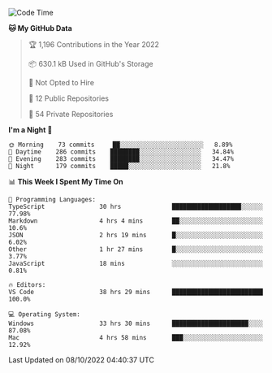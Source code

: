 <!--START_SECTION:waka-->
![Code Time](http://img.shields.io/badge/Code%20Time-3%2C093%20hrs%2011%20mins-blue)

**🐱 My GitHub Data** 

> 🏆 1,196 Contributions in the Year 2022
 > 
> 📦 630.1 kB Used in GitHub's Storage 
 > 
> 🚫 Not Opted to Hire
 > 
> 📜 12 Public Repositories 
 > 
> 🔑 54 Private Repositories  
 > 
**I'm a Night 🦉** 

```text
🌞 Morning    73 commits     ██░░░░░░░░░░░░░░░░░░░░░░░   8.89% 
🌆 Daytime    286 commits    ████████░░░░░░░░░░░░░░░░░   34.84% 
🌃 Evening    283 commits    ████████░░░░░░░░░░░░░░░░░   34.47% 
🌙 Night      179 commits    █████░░░░░░░░░░░░░░░░░░░░   21.8%

```


📊 **This Week I Spent My Time On** 

```text
💬 Programming Languages: 
TypeScript               30 hrs              ███████████████████░░░░░░   77.98% 
Markdown                 4 hrs 4 mins        ██░░░░░░░░░░░░░░░░░░░░░░░   10.6% 
JSON                     2 hrs 19 mins       █░░░░░░░░░░░░░░░░░░░░░░░░   6.02% 
Other                    1 hr 27 mins        █░░░░░░░░░░░░░░░░░░░░░░░░   3.77% 
JavaScript               18 mins             ░░░░░░░░░░░░░░░░░░░░░░░░░   0.81%

🔥 Editors: 
VS Code                  38 hrs 29 mins      █████████████████████████   100.0%

💻 Operating System: 
Windows                  33 hrs 30 mins      █████████████████████░░░░   87.08% 
Mac                      4 hrs 58 mins       ███░░░░░░░░░░░░░░░░░░░░░░   12.92%

```


 Last Updated on 08/10/2022 04:40:37 UTC
<!--END_SECTION:waka-->

